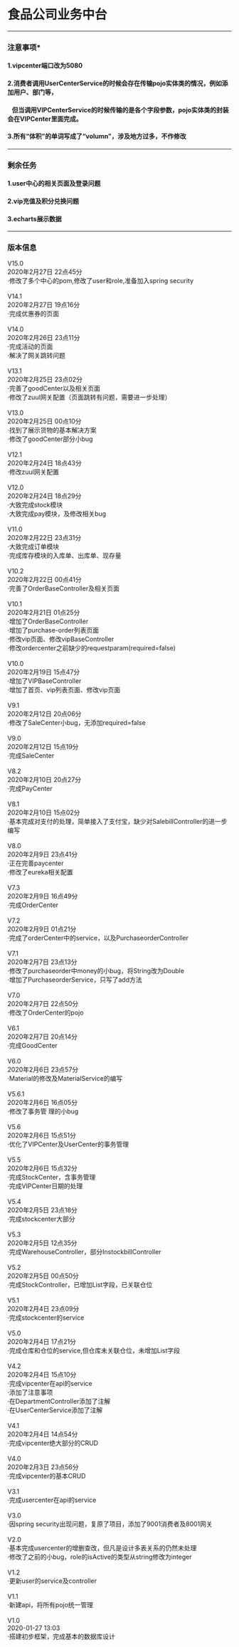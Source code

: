 # 食品公司业务中台
<hr>
<h3>注意事项*</h3>
<h4>1.vipcenter端口改为5080</h4>
<h4>2.消费者调用UserCenterService的时候会存在传输pojo实体类的情况，例如添加用户、部门等，</h4>
<h4>&nbsp;&nbsp;&nbsp;但当调用VIPCenterService的时候传输的是各个字段参数，pojo实体类的封装会在VIPCenter里面完成。</h4>
<h4>3.所有“体积”的单词写成了“volumn”，涉及地方过多，不作修改</h4>
<hr>
<h3>剩余任务</h3>
<h4>1.user中心的相关页面及登录问题</h4>
<h4>2.vip充值及积分兑换问题</h4>
<h4>3.echarts展示数据</h4>
<hr>
<h3>版本信息</h3>
V15.0<br> 2020年2月27日 22点45分<br> ·修改了多个中心的pom,修改了user和role,准备加入spring security<br><br>
V14.1<br> 2020年2月27日 19点16分<br> ·完成优惠券的页面<br><br>
V14.0<br> 2020年2月26日 23点11分<br> ·完成活动的页面<br>·解决了网关跳转问题<br><br>
V13.1<br> 2020年2月25日 23点02分<br> ·完善了goodCenter以及相关页面<br>·修改了zuul网关配置（页面跳转有问题，需要进一步处理）<br><br>
V13.0<br> 2020年2月25日 00点10分<br> ·找到了展示货物的基本解决方案<br>·修改了goodCenter部分小bug<br><br>
V12.1<br> 2020年2月24日 18点43分<br> ·修改zuul网关配置<br><br>
V12.0<br> 2020年2月24日 18点29分<br> ·大致完成stock模块<br>·大致完成pay模块，及修改相关bug<br><br>
V11.0<br> 2020年2月22日 23点31分<br> ·大致完成订单模块<br>·完成库存模块的入库单、出库单、现存量<br><br>
V10.2<br> 2020年2月22日 00点41分<br> ·完善了OrderBaseController及相关页面<br><br>
V10.1<br> 2020年2月21日 01点25分<br> ·增加了OrderBaseController<br>·增加了purchase-order列表页面<br>·修改vip页面、修改vipBaseController<br>·修改ordercenter之前缺少的requestparam(required=false)<br><br>
V10.0<br> 2020年2月19日 15点47分<br> ·增加了VIPBaseController<br>·增加了首页、vip列表页面、修改vip页面<br><br>
V9.1<br> 2020年2月12日 20点06分<br> ·修改了SaleCenter小bug，无添加required=false<br><br>
V9.0<br> 2020年2月12日 15点19分<br> ·完成SaleCenter<br><br>
V8.2<br> 2020年2月10日 20点27分<br> ·完成PayCenter<br><br>
V8.1<br> 2020年2月10日 15点02分<br> ·基本完成对支付的处理，简单接入了支付宝，缺少对SalebillController的进一步编写<br><br>
V8.0<br> 2020年2月9日 23点41分<br> ·正在完善paycenter<br>·修改了eureka相关配置<br><br>
V7.3<br> 2020年2月9日 16点49分<br> ·完成OrderCenter<br><br>
V7.2<br> 2020年2月9日 01点21分<br> ·完成了orderCenter中的service，以及PurchaseorderController<br><br>
V7.1<br> 2020年2月7日 23点13分<br> ·修改了purchaseorder中money的小bug，将String改为Double<br>·增加了PurchaseorderService，只写了add方法<br><br>
V7.0<br> 2020年2月7日 22点50分<br> ·修改了OrderCenter的pojo<br><br>
V6.1<br> 2020年2月7日 20点14分<br> ·完成GoodCenter<br><br>
V6.0<br>  2020年2月6日 23点57分<br>  ·Material的修改及MaterialService的编写<br><br>
V5.6.1<br> 2020年2月6日 16点05分<br> ·修改了事务管 理的小bug<br><br>
V5.6<br>  2020年2月6日 15点51分<br> ·优化了VIPCenter及UserCenter的事务管理<br><br>
V5.5<br>  2020年2月6日 15点32分<br> ·完成StockCenter，含事务管理<br>·完成VIPCenter日期的处理<br><br>
V5.4<br>  2020年2月5日 23点18分<br> ·完成stockcenter大部分<br><br>
V5.3<br>  2020年2月5日 12点35分<br> ·完成WarehouseController，部分InstockbillController<br><br>
V5.2<br>  2020年2月5日 00点50分<br> ·完成StockController，已增加List字段，已关联仓位<br><br>
V5.1<br>  2020年2月4日 23点09分<br> ·完成stockcenter的service<br><br>
V5.0<br>  2020年2月4日 17点21分<br> ·完成仓库和仓位的service,但仓库未关联仓位，未增加List字段<br><br>
V4.2<br>  2020年2月4日 15点10分<br> ·完成vipcenter在api的service<br>·添加了注意事项<br>·在DepartmentController添加了注解<br>·在UserCenterService添加了注解<br><br>
V4.1<br>  2020年2月4日 14点54分<br> ·完成vipcenter绝大部分的CRUD<br><br>
V4.0<br>  2020年2月3日 23点56分<br> ·完成vipcenter的基本CRUD<br><br>
V3.1<br>  ·完成usercenter在api的service<br><br>
V3.0<br>  ·因spring security出现问题，复原了项目，添加了9001消费者及8001网关<br><br>
V2.0<br>  ·基本完成usercenter的增删查改，但凡是设计多表关系的仍然未处理<br>·修改了之前的小bug，role的isActive的类型从string修改为integer<br><br>
V1.2<br>  ·更新user的service及controller<br><br>
V1.1<br>  ·新建api，将所有pojo统一管理<br><br>
V1.0<br>  2020-01-27 13:03<br> ·搭建初步框架，完成基本的数据库设计
